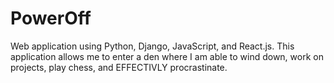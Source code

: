 # PowerOff
Web application using Python, Django, JavaScript, and React.js. This application allows me to enter a den where I am able to wind down, work on projects, play chess, and EFFECTIVLY procrastinate.
